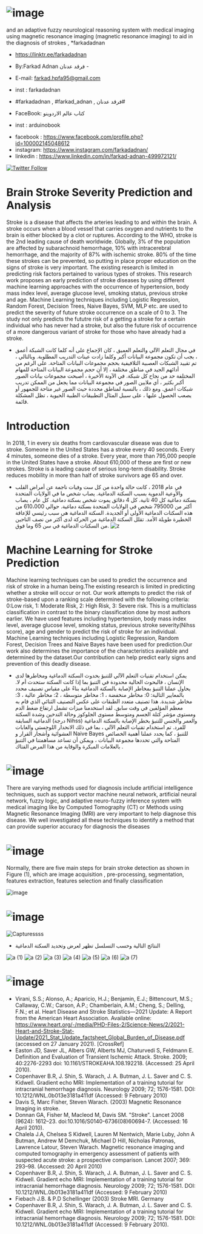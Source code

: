 #   ![image](https://user-images.githubusercontent.com/35774039/183364198-9c164f64-cc71-4715-ac06-d507d36da873.png)


and an adaptive fuzzy neurological reasoning system with medical imaging using magnetic resonance imaging (magnetic resonance imaging) to aid in the diagnosis of strokes , *farkadadnan

- https://linktr.ee/farkadadnan

-  By:Farkad Adnan فرقد عدنان - 
 - E-mail: farkad.hpfa95@gmail.com 
- inst : farkadadnan 
- #farkadadnan , #farkad_adnan , فرقد عدنان# 
- FaceBook: كتاب عالم الاردوينو 
- inst : arduinobook

* facebook : https://www.facebook.com/profile.php?id=100002145048612
* instagram:  https://www.instagram.com/farkadadnan/
* linkedin : https://www.linkedin.com/in/farkad-adnan-499972121/

 <p>
 <a href='https://mobile.twitter.com/farkadadnan'>
        <img alt="Twitter Follow" src="https://img.shields.io/twitter/follow/farkadadnan?label=%40farkadadnan&style=social" alt='Twitter' align="center"/>
    </a>
</p>

# Brain Stroke Severity Prediction and Analysis
Stroke is a disease that affects the arteries leading to and within the brain. A stroke occurs when a blood vessel that carries oxygen and nutrients to the brain is either blocked by a clot or ruptures. According to the WHO, stroke is the 2nd leading cause of death worldwide. Globally, 3% of the population are affected by subarachnoid hemorrhage, 10% with intracerebral hemorrhage, and the majority of 87% with ischemic stroke. 80% of the time these strokes can be prevented, so putting in place proper education on the signs of stroke is very important. The existing research is limited in predicting risk factors pertained to various types of strokes. This research work proposes an early prediction of stroke diseases by using different machine learning approaches with the occurrence of hypertension, body mass index level, average glucose level, smoking status, previous stroke and age. Machine Learning techniques including Logistic Regression, Random Forest, Decision Trees, Naive Bayes, SVM, MLP etc. are used to predict the severity of future stroke occurrence on a scale of 0 to 3. The study not only predicts the fututre risk of a getting a stroke for a certain individual who has never had a stroke, but also the future risk of occurrence of a more dangerous variant of stroke for those who have already had a stroke.

- في مجال التعلم الآلي والتعلم العميق ، كان الإجماع على أنه كلما كانت الشبكة أعمق ، يجب أن تكون مجموعة البيانات أكبر وكلما زادت عينات التدريب المطلوبة. وبالتالي ، تم تقييد الشبكات العصبية التلافيفية بحجم مجموعات البيانات المتاحة. على الرغم من أدائهم الجيد في مناطق مختلفة ، إلا أن حجم مجموعة البيانات المتاحة للمهام المختلفة حد من نجاح كل شبكة. في الآونة الأخيرة ، أصبحت مجموعات بيانات الصور أكبر بكثير ، أي ملايين الصور في مجموعة البيانات مما يجعل من الممكن تدريب شبكات أعمق. ومع ذلك ، بالنسبة لمناطق محددة حيث الصور غير متاحة للجمهور أو يصعب الحصول عليها ، على سبيل المثال التطبيقات الطبية الحيوية ، تظل المشكلة قائمة.
# Introduction
In 2018, 1 in every six deaths from cardiovascular disease was due to stroke. Someone in the United States has a stroke every 40 seconds. Every 4 minutes, someone dies of a stroke. Every year, more than 795,000 people in the United States have a stroke. About 610,000 of these are first or new strokes. Stroke is a leading cause of serious long-term disability. Stroke reduces mobility in more than half of stroke survivors age 65 and over.

- في عام 2018 ، كانت حالة واحدة من كل ست وفيات ناجمة عن أمراض القلب والأوعية الدموية بسبب السكتة الدماغية. يصاب شخص ما في الولايات المتحدة بسكتة دماغية كل 40 ثانية. كل 4 دقائق يموت شخص بسكتة دماغية. كل عام ، يصاب أكثر من 795000 شخص في الولايات المتحدة بسكتة دماغية. حوالي 610،000 من هذه السكتات الدماغية الأولى أو الجديدة. السكتة الدماغية هي سبب رئيسي للإعاقة الخطيرة طويلة الأمد. تقلل السكتة الدماغية من الحركة لدى أكثر من نصف الناجين من السكتات الدماغية في سن 65 وما فوق.
![z](https://user-images.githubusercontent.com/35774039/183362305-29bffbe8-03b1-4cd1-b0c6-bc21f06c3b20.PNG)

# Machine Learning for Stroke Prediction

Machine learning techniques can be used to predict the occurrence and risk of stroke in a human being.The existing research is limited in predicting whether a stroke will occur or not. Our work attempts to predict the risk of stroke-based upon a ranking scale determined with the following criteria: 0:Low risk, 1: Moderate Risk, 2: High Risk, 3: Severe risk. This is a multiclass classification in contrast to the binary classification done by most authors earlier. We have used features including hypertension, body mass index level, average glucose level, smoking status, previous stroke severity(Nihss score), age and gender to predict the risk of stroke for an individual. Machine Learning techniques including Logistic Regression, Random Forest, Decision Trees and Naive Bayes have been used for prediction.Our work also determines the importance of the characteristics available and determined by the dataset.Our contribution can help predict early signs and prevention of this deadly disease.


- يمكن استخدام تقنيات التعلم الآلي للتنبؤ بحدوث السكتة الدماغية ومخاطرها لدى الإنسان ، فالبحوث الحالية محدودة في التنبؤ بما إذا كانت السكتة ستحدث أم لا. يحاول عملنا التنبؤ بمخاطر الإصابة بالسكتة الدماغية بناءً على مقياس تصنيف محدد بالمعايير التالية: 0: مخاطر منخفضة ، 1: مخاطر متوسطة ، 2: مخاطر عالية ، 3: مخاطر شديدة. هذا تصنيف متعدد الطبقات على عكس التصنيف الثنائي الذي قام به معظم المؤلفين في وقت سابق. لقد استخدمنا ميزات تشمل ارتفاع ضغط الدم ومستوى مؤشر كتلة الجسم ومتوسط مستوى الجلوكوز وحالة التدخين وشدة السكتة الدماغية السابقة (درجة Nihss) والعمر والجنس للتنبؤ بخطر الإصابة بالسكتة الدماغية للفرد. تم استخدام تقنيات التعلم الآلي ، بما في ذلك الانحدار اللوجستي والغابات العشوائية وأشجار القرار و Naive Bayes للتنبؤ ، كما يحدد عملنا أهمية الخصائص المتاحة والتي تحددها مجموعة البيانات ، ويمكن أن تساعد مساهمتنا في التنبؤ بالعلامات المبكرة والوقاية من هذا المرض الفتاك .

#  ![image](https://user-images.githubusercontent.com/35774039/183363108-8f44a1ac-cfb7-4d37-9019-841163340fc6.png)
There are varying methods used for diagnosis include artificial intelligence techniques, such as support vector machine neural network, artificial neural network, fuzzy logic, and adaptive neuro-fuzzy inference system with medical imaging like by Computed Tomography (CT) or Methods using Magnetic Resonance Imaging (MRI) are very important to help diagnose this disease. We well investigated all these techniques to identify a method that can provide superior accuracy for diagnosis the diseases
 

# ![image](https://user-images.githubusercontent.com/35774039/183363578-c0effc5f-e923-43db-a712-8d21421b3b42.png)
Normally, there are five main steps for brain stroke detection as shown in Figure (1), which are image acquisition , pre-processing, segmentation, features extraction, features selection and finally classification
 
![image](https://user-images.githubusercontent.com/35774039/183363735-815a5f56-7fd4-4530-845c-ca3b21c1b0fe.png)



#  ![image](https://user-images.githubusercontent.com/35774039/183363418-4ee4d4d3-b0b1-4705-80be-db4391399a4b.png)


![Capturessss](https://user-images.githubusercontent.com/35774039/183362541-e8469d99-f75b-40e9-9f0e-1412c85d6db7.PNG)
- النتائج التالية وحسب التسلسل تظهر لعرض وتحديد السكتة الدماغية

![a (1)](https://user-images.githubusercontent.com/35774039/183362851-75bdbcda-d9f7-40a7-899a-93fd57dafc69.PNG)
![a (2)](https://user-images.githubusercontent.com/35774039/183362855-586c0158-b094-446a-967f-b60ea4648b74.PNG)
![a (3)](https://user-images.githubusercontent.com/35774039/183362857-51da4c0c-00c4-4f4a-b3c5-69500fed9581.PNG)
![a (4)](https://user-images.githubusercontent.com/35774039/183362859-d4dde547-a8eb-4f4a-83aa-136f147ed1f6.PNG)
![a (5)](https://user-images.githubusercontent.com/35774039/183362860-9291972f-ca9b-4e53-abab-9c716223f1e3.PNG)
![a (6)](https://user-images.githubusercontent.com/35774039/183362861-bf07110c-ca96-4b55-a3b9-233df5c6986e.PNG)
![a (7)](https://user-images.githubusercontent.com/35774039/183362863-bc2da834-fb7d-4f4f-aa24-84b1a4f33fa1.PNG)


#  ![image](https://user-images.githubusercontent.com/35774039/183363885-51ffc486-b680-4768-a27d-ad343862dd28.png)

- 	Virani, S.S.; Alonso, A.; Aparicio, H.J.; Benjamin, E.J.; Bittencourt, M.S.; Callaway, C.W.; Carson, A.P.; Chamberlain, A.M.; Cheng, S.; Delling, F.N.; et al. Heart Disease and Stroke Statistics—2021 Update: A Report from the American Heart Association. Available online: https://www.heart.org/-/media/PHD-Files-2/Science-News/2/2021-Heart-and-Stroke-Stat-Update/2021_Stat_Update_factsheet_Global_Burden_of_Disease.pdf (accessed on 27 January 2021). [CrossRef]
- 	Easton JD, Saver JL, Albers GW, Alberts MJ, Chaturvedi S, Feldmann E. Definition and Evaluation of Transient Ischemic Attack. Stroke. 2009; 40:2276-2293 doi: 10.1161/STROKEAHA.108.192218. (Accessed: 25 April 2010).
- 	Copenhaver B.R, J. Shin, S. Warach, J. A. Butman, J. L. Saver and C. S. Kidwell. Gradient echo MRI: Implementation of a training tutorial for intracranial hemorrhage diagnosis. Neurology 2009; 72; 1576-1581. DOI: 10.1212/WNL.0b013e3181a411df (Accessed: 9 February 2010)
- 	Davis S, Marc Fisher, Steven Warach. (2003) Magnetic Resonance Imaging in stroke.
- 	 Donnan GA, Fisher M, Macleod M, Davis SM. "Stroke". Lancet 2008 (9624): 1612–23. doi:10.1016/S0140-6736(08)60694-7. (Accessed: 16 April 2010).
- 	Chalela J.A, Chelsea S Kidwell, Lauren M Nentwich, Marie Luby, John A Butman, Andrew M Demchuk, Michael D Hill, Nicholas Patronas, Lawrence Latour, Steven Warach. Magnetic resonance imaging and computed tomography in emergency assessment of patients with suspected acute stroke: a prospective comparison. Lancet 2007; 369: 293–98. (Accessed: 20 April 2010)
- 	Copenhaver B.R, J. Shin, S. Warach, J. A. Butman, J. L. Saver and C. S. Kidwell. Gradient echo MRI: Implementation of a training tutorial for intracranial hemorrhage diagnosis. Neurology 2009; 72; 1576-1581. DOI: 10.1212/WNL.0b013e3181a411df (Accessed: 9 February 2010)
- Fiebach J.B. & P.D Schellinger (2003) Stroke MRI. Germany
- 	Copenhaver B.R, J. Shin, S. Warach, J. A. Butman, J. L. Saver and C. S. Kidwell. Gradient echo MRI: Implementation of a training tutorial for intracranial hemorrhage diagnosis. Neurology 2009; 72; 1576-1581. DOI: 10.1212/WNL.0b013e3181a411df (Accessed: 9 February 2010).

